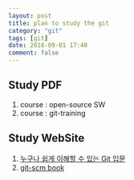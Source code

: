 ```yaml
---
layout: post
title: plan to study the git
category: "git"
tags: [git]
date: 2018-09-01 17:40
comment: false
---
```


## Study PDF
1. course : open-source SW
2. course : git-training

## Study WebSite
1. [누구나 쉽게 이해할 수 있는 Git 입문](https://backlog.com/git-tutorial/kr/)
2. [git-scm book](https://git-scm.com/book/ko/v1/)

